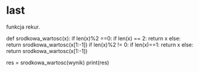 # last
funkcja rekur.


def srodkowa_wartosc(x):
    if len(x)%2 ==0:
        if len(x) == 2:
            return x
        else:
            return srodkowa_wartosc(x[1:-1])
    if len(x)%2 != 0:
        if len(x)==1:
            return x
        else:
            return srodkowa_wartosc(x[1:-1])

res = srodkowa_wartosc(wynik)
print(res)
